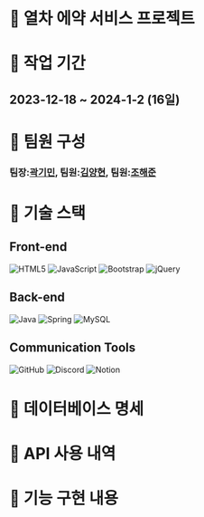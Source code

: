 # 🚉 열차 에약 서비스 프로젝트
## 
# 📆 작업 기간
## 2023-12-18 ~ 2024-1-2 (16일)
# 👷 팀원 구성
### 팀장:[곽기민](https://github.com/kminimini), 팀원:[김양현](), 팀원:[조해준]()
# 🔧 기술 스택
## Front-end 
<div>
<img alt="HTML5" src="https://img.shields.io/badge/html5-%23E34F26.svg?style=for-the-badge&logo=html5&logoColor=white"/>
<img alt="JavaScript" src="https://img.shields.io/badge/javascript-%23323330.svg?style=for-the-badge&logo=javascript&logoColor=%23F7DF1E"/>
<img alt="Bootstrap" src="https://img.shields.io/badge/bootstrap-%23563D7C.svg?style=for-the-badge&logo=bootstrap&logoColor=white"/>
<img alt="jQuery" src="https://img.shields.io/badge/jquery-%230769AD.svg?style=for-the-badge&logo=jquery&logoColor=white"/>
</div>

## Back-end 
 <div>
 <img alt="Java" src="https://img.shields.io/badge/java-%23ED8B00.svg?style=for-the-badge&logo=java&logoColor=white"/>
 <img alt="Spring" src="https://img.shields.io/badge/spring-%236DB33F.svg?style=for-the-badge&logo=spring&logoColor=white"/>
 <img alt="MySQL" src="https://img.shields.io/badge/mysql-%2300f.svg?style=for-the-badge&logo=mysql&logoColor=white"/>
 </div>
 
## Communication Tools
<div>
<img alt="GitHub" src="https://img.shields.io/badge/github-%23121011.svg?style=for-the-badge&logo=github&logoColor=white"/>   
<img alt="Discord" src="https://img.shields.io/badge/Discord-%237289DA.svg?style=for-the-badge&logo=discord&logoColor=white"/>
<img alt="Notion" src="https://img.shields.io/badge/Notion-%23000000.svg?style=for-the-badge&logo=notion&logoColor=white"/>
</div>

# 🔐 데이터베이스 명세
# 📃 API 사용 내역
# 📑 기능 구현 내용
